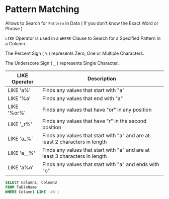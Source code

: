 # Pattern Matching

Allows to Search for `Pattern` in Data ( If you don't know the Exact Word or Phrase )

`LIKE` Operator is used in a `WHERE` Clause to Search for a Specified Pattern in a Column.

The Percent Sign ( `%` ) represents Zero, One or Multiple Characters.

The Underscore Sign ( `_` ) represents Single Character.

LIKE Operator |	Description
--- | ---
LIKE 'a%' |	Finds any values that start with "a"
LIKE '%a'	| Finds any values that end with "a"
LIKE '%or%' |	Finds any values that have "or" in any position
LIKE '\_r%'	| Finds any values that have "r" in the second position
LIKE 'a_%'	| Finds any values that start with "a" and are at least 2 characters in length
LIKE 'a__%' |	Finds any values that start with "a" and are at least 3 characters in length
LIKE 'a%o' | Finds any values that start with "a" and ends with "o"

```SQL
SELECT Column1, Column2
FROM TableName
WHERE Column1 LIKE 'a%';
```
